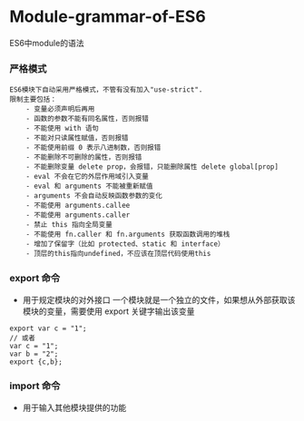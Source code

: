 # Module-grammar-of-ES6
ES6中module的语法  
### 严格模式
    ES6模块下自动采用严格模式，不管有没有加入"use-strict".  
    限制主要包括：  
        - 变量必须声明后再用
        - 函数的参数不能有同名属性，否则报错
        - 不能使用 with 语句
        - 不能对只读属性赋值，否则报错
        - 不能使用前缀 0 表示八进制数，否则报错
        - 不能删除不可删除的属性，否则报错
        - 不能删除变量 delete prop，会报错，只能删除属性 delete global[prop]
        - eval 不会在它的外层作用域引入变量
        - eval 和 arguments 不能被重新赋值
        - arguments 不会自动反映函数参数的变化
        - 不能使用 arguments.callee
        - 不能使用 arguments.caller
        - 禁止 this 指向全局变量
        - 不能使用 fn.caller 和 fn.arguments 获取函数调用的堆栈
        - 增加了保留字（比如 protected、static 和 interface）
        - 顶层的this指向undefined，不应该在顶层代码使用this
### export 命令
- 用于规定模块的对外接口
  一个模块就是一个独立的文件，如果想从外部获取该模块的变量，需要使用 export 关键字输出该变量  
```
export var c = "1";  
// 或者  
var c = "1";  
var b = "2";  
export {c,b};
````
        
### import 命令
- 用于输入其他模块提供的功能
